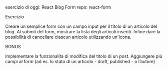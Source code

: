 esercizio di oggi: React Blog Form
repo: react-form


Esercizio

Creare un semplice form con un campo input per il titolo di un articolo del blog.
Al submit del form, mostrare la lista degli articoli inseriti.
Infine dare la possibilità di cancellare ciascun articolo utilizzando un'icona.


BONUS

Implementare la funzionalità di modifica del titolo di un post.
Aggiungere più campi al form (ad es. lo stato di un articolo - draft, published - o l’autore)